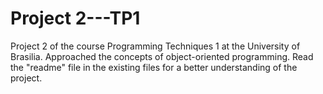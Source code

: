 # Project 2---TP1
Project 2 of the course Programming Techniques 1 at the University of Brasilia. Approached the concepts of object-oriented programming. Read the "readme" file in the existing files for a better understanding of the project.
